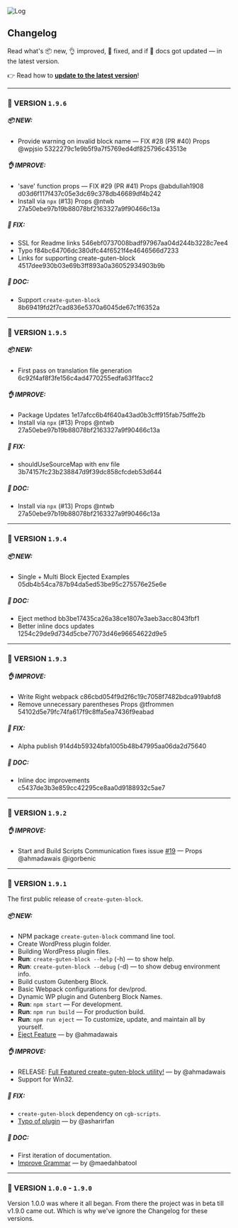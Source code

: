 ![Log](https://on.ahmda.ws/osUz/c)

## Changelog

Read what's 📦 new, 👌 improved, 🐛 fixed, and  if 📖 docs got updated — in the latest version.

👉  Read how to [**update to the latest version**](https://github.com/ahmadawais/create-guten-block#updating-to-new-releases)!


---

### 🐼 VERSION `1.9.6`

#####  📦 NEW:

- Provide warning on invalid block name — FIX #28 (PR #40) Props @wpjsio 5322279c1e9b5f9a7f5769ed4df825796c43513e

##### 👌 IMPROVE:

- 'save' function props — FIX #29 (PR #41) Props @abdullah1908 d03d6f117f437c05e3dc69c378db46689df4b242
- Install via `npx` (#13) Props @ntwb 27a50ebe97b19b88078bf2163327a9f90466c13a


##### 🐛 FIX:

- SSL for Readme links 546ebf0737008badf97967aa04d244b3228c7ee4
- Typo f84bc64706dc380dfc44f6521f4e4646566d7233
- Links for supporting create-guten-block 4517dee930b03e69b3ff893a0a36052934903b9b

##### 📖 DOC:

- Support `create-guten-block` 8b69419fd2f7cad836e5370a6045de67c1f6352a

---

### 🐼 VERSION `1.9.5`

#####  📦 NEW:

- First pass on translation file generation 6c92f4af8f3fe156c4ad4770255edfa63f1facc2

##### 👌 IMPROVE:

- Package Updates 1e17afcc6b4f640a43ad0b3cff915fab75dffe2b
- Install via `npx` (#13) Props @ntwb 27a50ebe97b19b88078bf2163327a9f90466c13a

##### 🐛 FIX:

- shouldUseSourceMap with env file 3b74157fc23b238847d9f39dc858cfcdeb53d644

##### 📖 DOC:

- Install via `npx` (#13) Props @ntwb 27a50ebe97b19b88078bf2163327a9f90466c13a

---

### 🦋 VERSION `1.9.4`

#####  📦 NEW:

- Single + Multi Block Ejected Examples 05db4b54ca787b94da5ed53be95c275576e25e6e

##### 📖 DOC:

- Eject method bb3be17435ca26a38ce1807e3aeb3acc8043fbf1
- Better inline docs updates 1254c29de9d734d5cbe77073d46e96654622d9e5

---

### 🐠 VERSION `1.9.3`

##### 👌 IMPROVE:

- Write Right webpack c86cbd054f9d2f6c19c7058f7482bdca919abfd8
- Remove unnecessary parentheses Props @tfrommen 54102d5e79fc74fa617f9c8ffa5ea7436f9eabad

##### 🐛 FIX:

- Alpha publish 914d4b59324bfa1005b48b47995aa06da2d75640


##### 📖 DOC:

- Inline doc improvements c5437de3b3e859cc42295ce8aa0d9188932c5ae7

---

### 🔰 VERSION `1.9.2`

##### 👌 IMPROVE:

- Start and Build Scripts Communication fixes issue [#19](https://github.com/ahmadawais/create-guten-block/issues/19) — Props @ahmadawais @igorbenic

---

### 🦁 VERSION `1.9.1`

The first public release of `create-guten-block`.

##### 📦 NEW:

- NPM package `create-guten-block` command line tool.
- Create WordPress plugin folder.
- Building WordPress plugin files.
- **Run**: `create-guten-block --help` (-h) — to show help.
- **Run**: `create-guten-block --debug` (-d) — to show debug environment info.
- Build custom Gutenberg Block.
- Basic Webpack configurations for dev/prod.
- Dynamic WP plugin and Gutenberg Block Names.
- **Run**: `npm start` — For development.
- **Run**: `npm run build` — For production build.
- **Run**: `npm run eject` — To customize, update, and maintain all by yourself.
- [Eject Feature](https://github.com/ahmadawais/create-guten-block/pull/1) — by @ahmadawais

##### 👌 IMPROVE:

- RELEASE: [Full Featured create-guten-block utility!](https://github.com/ahmadawais/create-guten-block/pull/3) — by @ahmadawais
- Support for Win32.

##### 🐛 FIX:

- `create-guten-block` dependency on `cgb-scripts`.
- [Typo of plugin](https://github.com/ahmadawais/create-guten-block/pull/8) — by @asharirfan

##### 📖 DOC:

- First iteration of documentation.
- [Improve Grammar](https://github.com/ahmadawais/create-guten-block/pull/4) — by @maedahbatool

---

### 🐨 VERSION `1.0.0` - `1.9.0`
Version 1.0.0 was where it all began. From there the project was in beta till v1.9.0 came out. Which is why we've ignore the Changelog for these versions.
